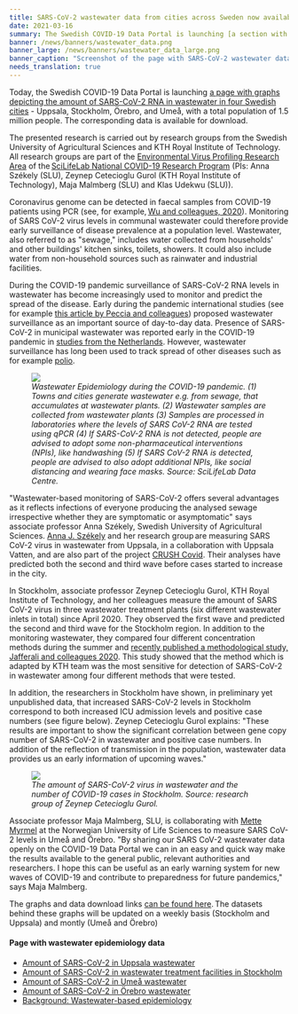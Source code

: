 ```yaml
---
title: SARS-CoV-2 wastewater data from cities across Sweden now available  # short
date: 2021-03-16
summary: The Swedish COVID-19 Data Portal is launching [a section with wastewater epidemiology data](/data_types/environment/wastewater/). Weekly data from Uppsala, Stockholm, Umeå, and Örebro is presented in graphs and available for download.
banner: /news/banners/wastewater_data.png
banner_large: /news/banners/wastewater_data_large.png
banner_caption: "Screenshot of the page with SARS-CoV-2 wastewater data on the Swedish COVID-19 Data Portal."
needs_translation: true
---
```


Today, the Swedish COVID-19 Data Portal is launching [a page with graphs depicting the amount of SARS-CoV-2 RNA in wastewater in four Swedish cities](/data_types/environment/wastewater/) - Uppsala, Stockholm, Örebro, and Umeå, with a total population of 1.5 million people. The corresponding data is available for download.

The presented research is carried out by research groups from the Swedish University of Agricultural Sciences and KTH Royal Institute of Technology. All research groups are part of the [Environmental Virus Profiling Research Area](https://www.scilifelab.se/covid-19/national-program/environment/) of the [SciLifeLab National COVID-19 Research Program](https://www.scilifelab.se/covid-19/national-program/) (PIs: Anna Székely (SLU), Zeynep Cetecioglu Gurol (KTH Royal Institute of Technology), Maja Malmberg (SLU) and Klas Udekwu (SLU)).

Coronavirus genome can be detected in faecal samples from COVID-19 patients using PCR (see, for example, [Wu and colleagues, 2020](https://doi.org/10.1016/S2468-1253(20)30083-2)). Monitoring of SARS CoV-2 virus levels in communal wastewater could therefore provide early surveillance of disease prevalence at a population level. Wastewater, also referred to as "sewage," includes water collected from households' and other buildings' kitchen sinks, toilets, showers. It could also include water from non-household sources such as rainwater and industrial facilities.

During the COVID-19 pandemic surveillance of SARS-CoV-2 RNA levels in wastewater has become increasingly used to monitor and predict the spread of the disease. Early during the pandemic international studies (see for example [this article by Peccia and colleagues](https://www.nature.com/articles/s41587-020-0684-z)) proposed wastewater surveillance as an important source of day-to-day data. Presence of SARS-CoV-2 in municipal wastewater was reported early in the COVID-19 pandemic in [studies from the Netherlands](https://www.rivm.nl/en/news/novel-coronavirus-found-in-wastewater). However, wastewater surveillance has long been used to track spread of other diseases such as for example [polio](https://stm.sciencemag.org/content/9/383/eaaf6786).

<figure class="figure mx-2 w-50">
  <img src="/news/banners/wastewater_cycle.png" class="img-thumbnail">
  <figcaption class="figure-caption mt-1"><i>Wastewater Epidemiology during the COVID-19 pandemic. (1) Towns and cities generate wastewater e.g. from sewage, that accumulates at wastewater plants. (2) Wastewater samples are collected from wastewater plants (3) Samples are processed in laboratories where the levels of SARS CoV-2 RNA are tested using qPCR (4) If SARS-CoV-2 RNA is not detected, people are advised to adopt some non-pharmaceutical interventions (NPIs), like handwashing (5) If SARS CoV-2 RNA is detected, people are advised to also adopt additional NPIs, like social distancing and wearing face masks. Source: SciLifeLab Data Centre.</i></figcaption>
</figure>

"Wastewater-based monitoring of SARS-CoV-2 offers several advantages as it reflects infections of everyone producing the analysed sewage irrespective whether they are symptomatic or asymptomatic" says associate professor Anna Székely, Swedish University of Agricultural Sciences. [Anna J. Székely](https://internt.slu.se/en/cv-originals/anna-szekely/) and her research group are measuring SARS CoV-2 virus in wastewater from Uppsala, in a collaboration with Uppsala Vatten, and are also part of the project [CRUSH Covid](/data_types/health_data/crush_covid/). Their analyses have predicted both the second and third wave before cases started to increase in the city.

In Stockholm, associate professor Zeynep Cetecioglu Gurol, KTH Royal Institute of Technology, and her colleagues measure the amount of SARS CoV-2 virus in three wastewater treatment plants (six different wastewater inlets in total) since April 2020. They observed the first wave and predicted the second and third wave for the Stockholm region. In addition to the monitoring wastewater, they compared four different concentration methods during the summer and [recently published a methodological study, Jafferali and colleagues 2020](https://doi.org/10.1016/j.scitotenv.2020.142939). This study showed that the method which is adapted by KTH team was the most sensitive for detection of SARS-CoV-2 in wastewater among four different methods that were tested.

In addition, the researchers in Stockholm have shown, in preliminary yet unpublished data, that increased SARS-CoV-2 levels in Stockholm correspond to both increased ICU admission levels and positive case numbers (see figure below). Zeynep Cetecioglu Gurol explains: "These results are important to show the significant correlation between gene copy number of SARS-CoV-2 in wastewater and positive case numbers. In addition of the reflection of transmission in the population, wastewater data provides us an early information of upcoming waves."

<figure class="figure mx-2 w-50"><img src="/news/banners/wastewater_stockholm_figure.png" class="img-thumbnail"><figcaption class="figure-caption mt-1"><i>The amount of SARS-CoV-2 virus in wastewater and the number of COVID-19 cases in Stockholm. Source: research group of Zeynep Cetecioglu Gurol.</i></figcaption></figure>

Associate professor Maja Malmberg, SLU, is collaborating with [Mette Myrmel](https://www.nmbu.no/emp/mette.myrmel) at the Norwegian University of Life Sciences to measure SARS CoV-2 levels in Umeå and Örebro. "By sharing our SARS CoV-2 wastewater data openly on the COVID-19 Data Portal we can in an easy and quick way make the results available to the general public, relevant authorities and researchers. I hope this can be useful as an early warning system for new waves of COVID-19 and contribute to preparedness for future pandemics," says Maja Malmberg.

The graphs and data download links [can be found here](/data_types/environment/wastewater/). The datasets behind these graphs will be updated on a weekly basis (Stockholm and Uppsala) and montly (Umeå and Örebro)

#### Page with wastewater epidemiology data

<div class="row"><div class="col">
<ul><li><a href="/data_types/environment/wastewater/#uppsala">Amount of SARS-CoV-2 in Uppsala wastewater</a></li>
<li><a href="/data_types/environment/wastewater/#stockholm">Amount of SARS-CoV-2 in wastewater treatment facilities in Stockholm</a></li>
<li><a href="/data_types/environment/wastewater/#umea">Amount of SARS-CoV-2 in Umeå wastewater</a></li>
<li><a href="/data_types/environment/wastewater/#orebro">Amount of SARS-CoV-2 in Örebro wastewater</a></li>
<li><a href="/data_types/environment/wastewater/#background">Background: Wastewater-based epidemiology</a></li>
</ul></div>
</div>
